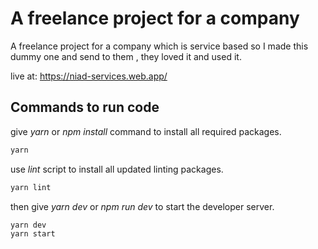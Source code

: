 # A freelance project for a company

A freelance project for a company which is service based so I made this dummy one and send to them , they loved it and used it.

live at: https://niad-services.web.app/

## Commands to run code

give _yarn_ or _npm install_ command to install all required packages.

```bash
yarn
```

use _lint_ script to install all updated linting packages.

```bash
yarn lint
```

then give _yarn dev_ or _npm run dev_ to start the developer server.

```bash
yarn dev
yarn start
```
